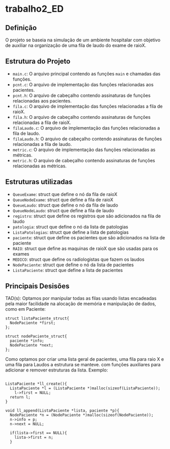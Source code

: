 # trabalho2_ED
## Definição

O projeto se baseia na simulação de um ambiente hospitalar com objetivo de auxiliar na organização de uma fila de laudo do exame de raioX.

## Estrutura do Projeto

- `main.c`: O arquivo principal contendo as funções `main` e chamadas das funções.
- `pcnt.c`: O arquivo de implementação das funções relacionadas aos pacientes.
- `pcnt.h`: O arquivo de cabeçalho contendo assinaturas de funções relacionadas aos pacientes.
- `fila.c`: O arquivo de implementação das funções relacionadas a fila de raioX.
- `fila.h`: O arquivo de cabeçalho contendo assinaturas de funções relacionadas a fila de raioX.
- `filaLaudo.c`: O arquivo de implementação das funções relacionadas a fila de laudo.
- `filaLaudo.h`: O arquivo de cabeçalho contendo assinaturas de funções relacionadas a fila de laudo.
- `metric.c`: O arquivo de implementação das funções relacionadas as métricas.
- `metric.h`: O arquivo de cabeçalho contendo assinaturas de funções relacionadas as métricas.

## Estruturas utilizadas

- `QueueExame`: struct que define o nó da fila de raioX 
- `QueueNodeExame`: struct que define a fila de raioX
- `QueueLaudo`: struct que define o nó da fila de laudo
- `QueueNodeLaudo`: struct que define a fila de laudo
- `registro`: struct que define os registros que são adicionados na fila de laudo
- `patologia`: struct que define o nó da lista de patologias
- `ListaPatologias`: struct que define a lista de patologias
- `paciente`: struct que define os pacientes que são adicionados na lista de paciente
- `RAIO`: struct que define as maquinas de raioX que são usadas para os exames
- `MEDICO`: struct que define os radiologistas que fazem os laudos
- `NodePaciente`: struct que define o nó da lista de pacientes
- `ListaPaciente`: struct que define a lista de pacientes

## Principais Desisões

TAD(s):
Optamos por manipular todas as filas usando listas encadeadas pela maior facilidade na alocação de memória e manipulação de dados, como em Paciente:
  
```
struct listaPaciente_struct{
  NodePaciente *first;	
};

struct nodePaciente_struct{
  paciente *info;
  NodePaciente *next;
};
```
Como optamos por criar uma lista geral de pacientes, uma fila para raio X e uma fila para Laudos a estrutura se manteve. com funções auxiliares para adicionar e remover estruturas da lista. Exemplo:
  
```

ListaPaciente *ll_create(){
  ListaPaciente *l = (ListaPaciente *)malloc(sizeof(ListaPaciente));
    l->first = NULL; 
  return l;
}

void ll_append(ListaPaciente *lista, paciente *p){
  NodePaciente *n = (NodePaciente *)malloc(sizeof(NodePaciente));
  n->info = p;
  n->next = NULL;
  
  if(lista->first == NULL){
    lista->first = n;
  }
```
